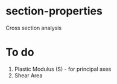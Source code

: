 # section-properties
Cross section analysis

# To do
1) Plastic Modulus (S) - for principal axes
2) Shear Area
